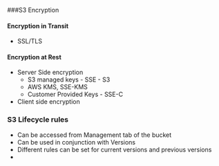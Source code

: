 ###S3 Encryption

#### Encryption in Transit
- SSL/TLS

#### Encryption at Rest
- Server Side encryption
  - S3 managed keys - SSE - S3
  - AWS KMS, SSE-KMS
  - Customer Provided Keys - SSE-C
- Client side encryption 


### S3 Lifecycle rules
- Can be accessed from Management tab of the bucket
- Can be used in conjunction with Versions
- Different rules can be set for current versions and previous versions
- 

